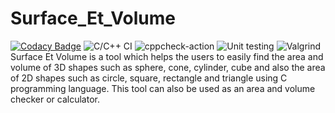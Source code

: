 # Surface_Et_Volume
[![Codacy Badge](https://api.codacy.com/project/badge/Grade/ddcb6b29ca28468b8a6ec275b199f6c3)](https://app.codacy.com/gh/stepin105169/Surface_Et_Volume?utm_source=github.com&utm_medium=referral&utm_content=stepin105169/Surface_Et_Volume&utm_campaign=Badge_Grade)
![C/C++ CI](https://github.com/stepin105169/Surface_Et_Volume/workflows/C/C++%20CI/badge.svg)  ![cppcheck-action](https://github.com/stepin105169/Surface_Et_Volume/workflows/cppcheck-action/badge.svg)  ![Unit testing](https://github.com/stepin105169/Surface_Et_Volume/workflows/Unit%20testing/badge.svg)  ![Valgrind](https://github.com/stepin105169/Surface_Et_Volume/workflows/Valgrind/badge.svg) 
Surface Et Volume is a tool which helps the users to easily find the area and volume of 3D shapes such as sphere, cone, cylinder, cube and also the area of 2D shapes such as circle, square, rectangle and triangle using C programming language. This tool can also be used as an area and volume checker or calculator.

